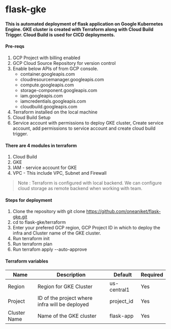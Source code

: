 # flask-gke
#### This is automated deployment of flask application on Google Kubernetes Engine. GKE cluster is created with Terraform along with Cloud Build Trigger. Cloud Build is used for CICD deployments. 

#### Pre-reqs
1. GCP Project with billing enabled
2. GCP Cloud Source Repository for version control
3. Enable below APIs of from GCP console.
   - container.googleapis.com
   - cloudresourcemanager.googleapis.com
   - compute.googleapis.com
   - storage-component.googleapis.com
   - iam.googleapis.com
   - iamcredentials.googleapis.com
   - cloudbuild.googleapis.com
5. Terraform installed on the local machine
6. Cloud Build Setup
7. Service account with permissions to deploy GKE cluster, Create service account, add permissions to service account and create cloud build trigger.

#### There are 4 modules in terraform
1. Cloud Build
2. GKE
3. IAM - service account for GKE 
4. VPC - This include VPC, Subnet and Firewall
> Note : Terraform is configured with local backend. We can configure cloud storage as remote backend when working with team.

#### Steps for deployment
1. Clone the repository with git clone https://github.com/oneaniket/flask-gke.git
2. cd to flask-gke/terraform
3. Enter your prefered GCP region, GCP Project ID in which to deploy the infra and Cluster name of the GKE cluster.
4. Run terraform init
5. Run terraform plan
6. Run terrafom apply --auto-approve

#### Terraform variables
| Name | Description | Default | Required |
| -----|--------------|-----------|------------------------ |
| Region | Region for GKE Cluster | us-central1 | Yes |
| Project | ID of the project where infra will be deployed | project_id | Yes |
| Cluster Name | Name of the GKE cluster | flask-app | Yes |
